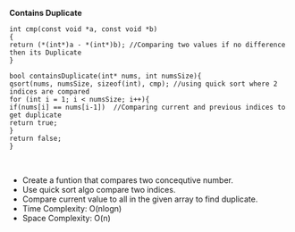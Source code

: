 **Contains Duplicate**
```
int cmp(const void *a, const void *b)
{
return (*(int*)a - *(int*)b); //Comparing two values if no difference then its Duplicate
}
​
bool containsDuplicate(int* nums, int numsSize){
qsort(nums, numsSize, sizeof(int), cmp); //using quick sort where 2 indices are compared
for (int i = 1; i < numsSize; i++){
if(nums[i] == nums[i-1])  //Comparing current and previous indices to get duplicate
return true;
}
return false;
}
```
​
* Create a funtion that compares two concequtive number.
* Use quick sort algo compare two indices.
* Compare current value to all in the given array to find duplicate.
​
* Time Complexity: O(nlogn)
* Space Complexity: O(n)